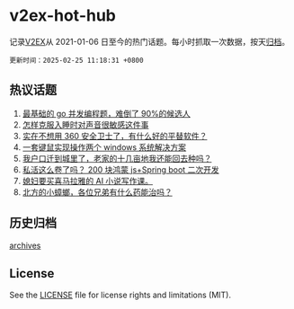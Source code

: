 # v2ex-hot-hub

 记录[V2EX](https://www.v2ex.com/)从 2021-01-06 日至今的热门话题。每小时抓取一次数据，按天[归档](archives)。

`更新时间：2025-02-25 11:18:31 +0800`

## 热议话题

1. [最基础的 go 并发编程题，难倒了 90%的候选人](https://www.v2ex.com/t/1113786)
1. [怎样克服入睡时对声音很敏感这件事](https://www.v2ex.com/t/1113983)
1. [实在不想用 360 安全卫士了，有什么好的平替软件？](https://www.v2ex.com/t/1113836)
1. [一套键鼠实现操作两个 windows 系统解决方案](https://www.v2ex.com/t/1113795)
1. [我户口迁到城里了，老家的十几亩地我还能回去种吗？](https://www.v2ex.com/t/1113929)
1. [私活这么卷了吗？ 200 块鸿蒙 js+Spring boot 二次开发](https://www.v2ex.com/t/1113776)
1. [媳妇要买喜马拉雅的 AI 小说写作课。](https://www.v2ex.com/t/1113863)
1. [北方的小蟑螂，各位兄弟有什么药能治吗？](https://www.v2ex.com/t/1113876)

## 历史归档

[archives](archives)

## License

See the [LICENSE](LICENSE) file for license rights and limitations (MIT).

